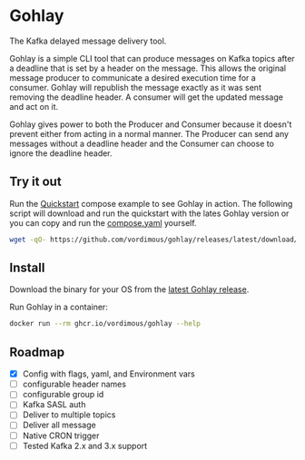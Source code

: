 # Gohlay

The Kafka delayed message delivery tool.

Gohlay is a simple CLI tool that can produce messages on Kafka topics after a deadline that is set by a header on the message. This allows the original message producer to communicate a desired execution time for a consumer. Gohlay will republish the message exactly as it was sent removing the deadline header. A consumer will get the updated message and act on it.

Gohlay gives power to both the Producer and Consumer because it doesn't prevent either from acting in a normal manner. The Producer can send any messages without a deadline header and the Consumer can choose to ignore the deadline header.

## Try it out

Run the [Quickstart](./examples/quickstart/) compose example to see Gohlay in action. The following script will download and run the quickstart with the lates Gohlay version or you can copy and run the [compose.yaml](./examples/quickstart/compose.yaml) yourself.

```bash
wget -qO- https://github.com/vordimous/gohlay/releases/latest/download/startup.sh | sh -
```

## Install

Download the binary for your OS from the [latest Gohlay release](https://github.com/vordimous/gohlay/releases/latest).

Run Gohlay in a container:

```bash
docker run --rm ghcr.io/vordimous/gohlay --help
```

## Roadmap

- [X] Config with flags, yaml, and Environment vars
- [ ] configurable header names
- [ ] configurable group id
- [ ] Kafka SASL auth
- [ ] Deliver to multiple topics
- [ ] Deliver all message
- [ ] Native CRON trigger
- [ ] Tested Kafka 2.x and 3.x support
